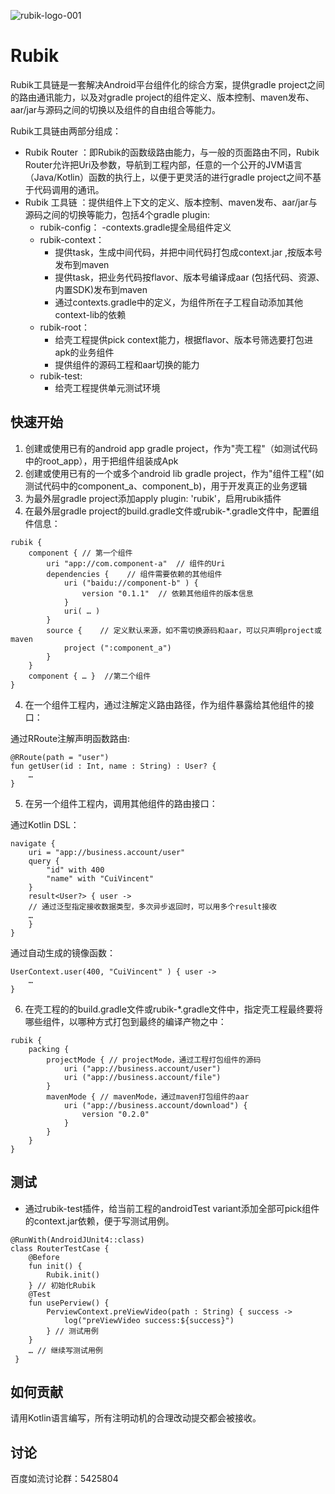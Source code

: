 ![rubik-logo-001](https://user-images.githubusercontent.com/7745189/174275733-ff1ec56e-82ea-4c3b-86de-b2b07d258842.jpeg)
# Rubik
Rubik工具链是一套解决Android平台组件化的综合方案，提供gradle project之间的路由通讯能力，以及对gradle project的组件定义、版本控制、maven发布、aar/jar与源码之间的切换以及组件的自由组合等能力。

Rubik工具链由两部分组成：
* Rubik Router ：即Rubik的函数级路由能力，与一般的页面路由不同，Rubik Router允许把Uri及参数，导航到工程内部，任意的一个公开的JVM语言（Java/Kotlin）函数的执行上，以便于更灵活的进行gradle project之间不基于代码调用的通讯。
* Rubik 工具链 ：提供组件上下文的定义、版本控制、maven发布、aar/jar与源码之间的切换等能力，包括4个gradle plugin:
    + rubik-config：
        -contexts.gradle提全局组件定义
    + rubik-context：
        - 提供task，生成中间代码，并把中间代码打包成context.jar ,按版本号发布到maven
        - 提供task，把业务代码按flavor、版本号编译成aar (包括代码、资源、内置SDK)发布到maven
        - 通过contexts.gradle中的定义，为组件所在子工程自动添加其他context-lib的依赖
    + rubik-root：
        - 给壳工程提供pick context能力，根据flavor、版本号筛选要打包进apk的业务组件
        - 提供组件的源码工程和aar切换的能力
    + rubik-test:
        - 给壳工程提供单元测试环境
        
## 快速开始
1. 创建或使用已有的android app gradle project，作为"壳工程"（如测试代码中的root_app），用于把组件组装成Apk
2. 创建或使用已有的一个或多个android lib gradle project，作为"组件工程"(如测试代码中的component_a、component_b)，用于开发真正的业务逻辑
3. 为最外层gradle project添加apply plugin: 'rubik'，启用rubik插件
4. 在最外层gradle project的build.gradle文件或rubik-*.gradle文件中，配置组件信息：
```
rubik {
    component { // 第一个组件
        uri "app://com.component-a"  // 组件的Uri
        dependencies {    // 组件需要依赖的其他组件
            uri ("baidu://component-b" ) { 
                version "0.1.1"  // 依赖其他组件的版本信息
            }
            uri( … ) 
        }
        source {    // 定义默认来源，如不需切换源码和aar，可以只声明project或maven
            project (":component_a") 
        }
    }
    component { … }  //第二个组件
} 
```
4. 在一个组件工程内，通过注解定义路由路径，作为组件暴露给其他组件的接口：
    
通过RRoute注解声明函数路由:
```
@RRoute(path = "user") 
fun getUser(id : Int, name : String) : User? { 
    …
}
```
5. 在另一个组件工程内，调用其他组件的路由接口：
   
通过Kotlin DSL：
```
navigate {
    uri = "app://business.account/user"
    query {
        "id" with 400
        "name" with "CuiVincent" 
    }
    result<User?> { user -> 
    // 通过泛型指定接收数据类型，多次异步返回时，可以用多个result接收
    …
    }
} 
```
   

通过自动生成的镜像函数：
```
UserContext.user(400, "CuiVincent" ) { user ->
    …
}
```
6. 在壳工程的的build.gradle文件或rubik-*.gradle文件中，指定壳工程最终要将哪些组件，以哪种方式打包到最终的编译产物之中：
```
rubik {	
    packing {
        projectMode { // projectMode，通过工程打包组件的源码
            uri ("app://business.account/user")
            uri ("app://business.account/file")
        }
        mavenMode { // mavenMode，通过maven打包组件的aar
            uri ("app://business.account/download") {
                version "0.2.0" 
            }
        }
    }
} 
```
## 测试
* 通过rubik-test插件，给当前工程的androidTest variant添加全部可pick组件的context.jar依赖，便于写测试用例。
```
@RunWith(AndroidJUnit4::class)
class RouterTestCase {
    @Before
    fun init() {
        Rubik.init()
    } // 初始化Rubik
    @Test
    fun usePerview() {
        PerviewContext.preViewVideo(path : String) { success ->
            log("preViewVideo success:${success}")
        } // 测试用例
    }
    … // 继续写测试用例
 }

```

## 如何贡献
请用Kotlin语言编写，所有注明动机的合理改动提交都会被接收。


## 讨论
百度如流讨论群：5425804
